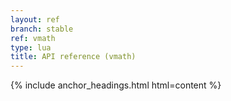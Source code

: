 ```yaml
---
layout: ref
branch: stable
ref: vmath
type: lua
title: API reference (vmath)
---
```

{% include anchor_headings.html html=content %}